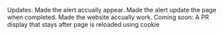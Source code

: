 Updates:
  Made the alert accually appear.
  Made the alert update the page when completed.
  Made the website accually work.
Coming soon: 
    A PR display that stays after page is reloaded using cookie